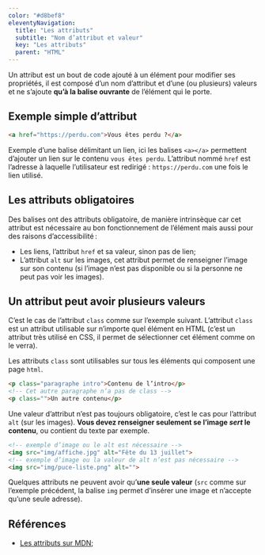 ```yaml
---
color: "#d8bef8"
eleventyNavigation:
  title: "Les attributs"
  subtitle: "Nom d’attribut et valeur"
  key: "Les attributs"
  parent: "HTML"
---
```



Un attribut est un bout de code ajouté à un élément pour modifier ses propriétés, il est composé d’un nom d’attribut et d’une (ou plusieurs) valeurs et ne s’ajoute **qu’à la balise ouvrante** de l’élément qui le porte.


## Exemple simple d’attribut

```html
<a href="https://perdu.com">Vous êtes perdu ?</a>
```

Exemple d’une balise délimitant un lien, ici les balises `<a></a>` permettent d’ajouter un lien sur le contenu `vous êtes perdu`. L’attribut nommé `href` est l’adresse à laquelle l’utilisateur est redirigé : `https://perdu.com` une fois le lien utilisé.


## Les attributs obligatoires

Des balises ont des attributs obligatoire, de manière intrinsèque car cet attribut est nécessaire au bon fonctionnement de l’élément mais aussi pour des raisons d’accessibilité :

- Les liens, l’attribut `href` et sa valeur, sinon pas de lien;
- L’attribut `alt` sur les images, cet attribut permet de renseigner l’image sur son contenu (si l’image n’est pas disponible ou si la personne ne peut pas voir les images).


## Un attribut peut avoir plusieurs valeurs

C’est le cas de l’attribut `class` comme sur l’exemple suivant. L’attribut `class` est un attribut utilisable sur n’importe quel élément en HTML (c’est un attribut très utilisé en CSS, il permet de sélectionner cet élément comme on le verra).

Les attributs `class` sont utilisables sur tous les éléments qui composent une page `html`.

```html
<p class="paragraphe intro">Contenu de l’intro</p>
<!-- Cet autre paragraphe n’a pas de class -->
<p class="">Un autre contenu</p>
```

Une valeur d’attribut n’est pas toujours obligatoire, c’est le cas pour l’attribut `alt` (sur les images). **Vous devez renseigner seulement se l’image *sert* le contenu**, ou contient du texte par exemple.

```html
<!-- exemple d’image ou le alt est nécessaire -->
<img src="img/affiche.jpg" alt="Fête du 13 juillet">
<!-- exemple d’image ou la valeur de alt n’est pas nécessaire -->
<img src="img/puce-liste.png" alt="">
```

Quelques attributs ne peuvent avoir qu’**une seule valeur** (`src` comme sur l’exemple précédent, la balise `img` permet d’insérer une image et n’accepte qu’une seule adresse).


## Références

- [Les attributs sur MDN](https://developer.mozilla.org/fr/docs/Web/HTML/Attributes);
